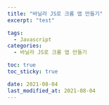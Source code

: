 ```yaml
---
title: "바닐라 JS로 크롬 앱 만들기"
excerpt: "test"

tags:
  - Javascript
categories:
  - 바닐라 JS로 크롬 앱 만들기

toc: true
toc_sticky: true

date: 2021-08-04
last_modified_at: 2021-08-04
---
```

